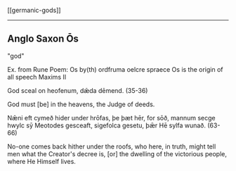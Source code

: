 [[germanic-gods]]

---

## Anglo Saxon Ōs
"god"

Ex. from Rune Poem:
	Os  by(th) ordfruma  oelcre  spraece 
Os  is the  origin       of all    speech
Maxims II



God sceal on heofenum, dǣda dēmend. (35-36)

God must [be] in the heavens, the Judge of deeds.

Nǣni eft cymeð
hider under hrōfas, þe þæt hēr, for sōð,
mannum secge hwylc      sȳ Meotodes gesceaft,
sigefolca gesetu,     þǣr Hē sylfa wunað. (63-66)

No-one comes back
hither under the roofs, who here, in truth,
might tell men what the Creator's decree is,
[or] the dwelling of the victorious people, where He Himself lives.